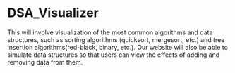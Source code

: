 # DSA_Visualizer
This will involve visualization of the most common algorithms and data structures, such as sorting algorithms (quicksort, mergesort, etc.) and tree insertion algorithms(red-black, binary, etc.). Our website will also be able to simulate data structures so that users can view the effects of adding and removing data from them.
